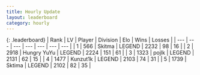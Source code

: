 ```yaml
---
title: Hourly Update
layout: leaderboard
category: hourly
---
```


{: .leaderboard}
| Rank | LV | Player | Division | Elo | Wins | Losses |
| --- | --- | --- | --- | --- | --- | --- |
| <span data-change="0">1</span> | 566 | <span title="ID: 402846">Skitma</span> | LEGEND | <span data-change="7">2232</span> | <span data-change="2">98</span> | <span data-change="0">16</span> |
| <span data-change="0">2</span> | 2918 | <span title="ID: 164871">Hungry YuYu</span> | LEGEND | <span data-change="0">2224</span> | <span data-change="0">151</span> | <span data-change="0">61</span> |
| <span data-change="0">3</span> | 1323 | <span title="ID: 4783">pojlk</span> | LEGEND | <span data-change="-11">2131</span> | <span data-change="0">62</span> | <span data-change="1">15</span> |
| <span data-change="1">4</span> | 1477 | <span title="ID: 392407">Kunzut1k</span> | LEGEND | <span data-change="21">2103</span> | <span data-change="3">74</span> | <span data-change="0">31</span> |
| <span data-change="-1">5</span> | 1739 | <span title="ID: 353063">Sktima</span> | LEGEND | <span data-change="0">2102</span> | <span data-change="0">82</span> | <span data-change="0">35</span> |
